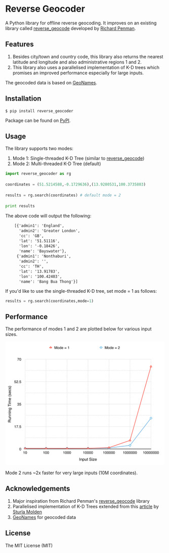 Reverse Geocoder
=================
A Python library for offline reverse geocoding. It improves on an existing library called [reverse_geocode](https://pypi.python.org/pypi/reverse_geocode/1.0) developed by [Richard Penman](https://bitbucket.org/richardpenman/reverse_geocode).

## Features
1. Besides city/town and country code, this library also returns the nearest latitude and longitude and also administrative regions 1 and 2.
2. This library also uses a parallelised implementation of K-D trees which promises an improved performance especially for large inputs.

The geocoded data is based on [GeoNames](http://download.geonames.org/export/dump/).

## Installation
```
$ pip install reverse_geocoder
```

Package can be found on [PyPI](https://pypi.python.org/pypi/reverse_geocoder/).

## Usage
The library supports two modes:

1. Mode 1: Single-threaded K-D Tree (similar to [reverse_geocode](https://pypi.python.org/pypi/reverse_geocode/1.0))
2. Mode 2: Multi-threaded K-D Tree (default)

```python
import reverse_geocoder as rg

coordinates = (51.5214588,-0.1729636),(13.9280531,100.3735803)

results = rg.search(coordinates) # default mode = 2

print results
```

The above code will output the following:
```
	[{'admin1': 'England',
  	  'admin2': 'Greater London',
  	  'cc': 'GB',
  	  'lat': '51.51116',
  	  'lon': '-0.18426',
  	  'name': 'Bayswater'},
 	 {'admin1': 'Nonthaburi',
  	  'admin2': '',
  	  'cc': 'TH',
  	  'lat': '13.91783',
  	  'lon': '100.42403',
  	  'name': 'Bang Bua Thong'}]
```

If you'd like to use the single-threaded K-D tree, set mode = 1 as follows:
```python
results = rg.search(coordinates,mode=1)
```

## Performance
The performance of modes 1 and 2 are plotted below for various input sizes.

![Performance Comparison](performance.png)

Mode 2 runs ~2x faster for very large inputs (10M coordinates).

## Acknowledgements
1. Major inspiration from Richard Penman's [reverse_geocode](https://bitbucket.org/richardpenman/reverse_geocode) library 
2. Parallelised implementation of K-D Trees extended from this [article](http://folk.uio.no/sturlamo/python/multiprocessing-tutorial.pdf) by [Sturla Molden](https://github.com/sturlamolden)
3. [GeoNames](http://download.geonames.org/export/dump/) for geocoded data

## License
The MIT License (MIT)